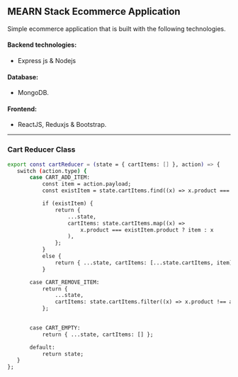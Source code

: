 ## MEARN Stack Ecommerce Application 
Simple ecommerce application that is built with the following technologies.
#### Backend technologies: 
 - Express js & Nodejs
#### Database: 
 - MongoDB.
 #### Frontend:
 - ReactJS, Reduxjs & Bootstrap.
______________________________________________________________________________

### Cart Reducer Class
 ``` bash
 export const cartReducer = (state = { cartItems: [] }, action) => {
	switch (action.type) {
		case CART_ADD_ITEM:
			const item = action.payload;
			const existItem = state.cartItems.find((x) => x.product === item.product);

			if (existItem) {
				return {
					...state,
					cartItems: state.cartItems.map((x) =>
						x.product === existItem.product ? item : x
					),
				};
			}
			else {
				return { ...state, cartItems: [...state.cartItems, item] };
			}

		case CART_REMOVE_ITEM:
			return {
				...state,
				cartItems: state.cartItems.filter((x) => x.product !== action.payload),
			};

	
		case CART_EMPTY:
			return { ...state, cartItems: [] };

		default:
			return state;
	}
};


 
 ```

